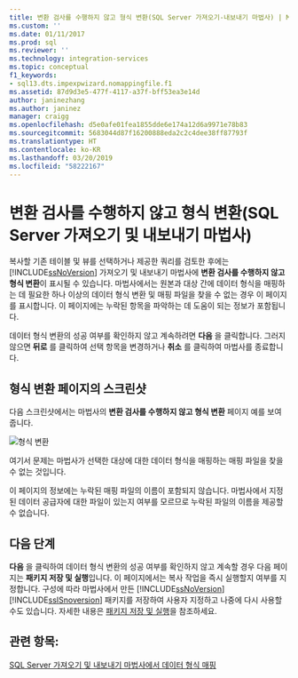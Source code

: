 ```yaml
---
title: 변환 검사를 수행하지 않고 형식 변환(SQL Server 가져오기-내보내기 마법사) | Microsoft Docs
ms.custom: ''
ms.date: 01/11/2017
ms.prod: sql
ms.reviewer: ''
ms.technology: integration-services
ms.topic: conceptual
f1_keywords:
- sql13.dts.impexpwizard.nomappingfile.f1
ms.assetid: 87d9d3e5-477f-4117-a37f-bff53ea3e14d
author: janinezhang
ms.author: janinez
manager: craigg
ms.openlocfilehash: d5e0afe01fea1855dde6e174a12d6a9971e78b83
ms.sourcegitcommit: 5683044d87f16200888eda2c2c4dee38ff87793f
ms.translationtype: HT
ms.contentlocale: ko-KR
ms.lasthandoff: 03/20/2019
ms.locfileid: "58222167"
---
```

# <a name="convert-types-without-conversion-checking-sql-server-import-and-export-wizard"></a>변환 검사를 수행하지 않고 형식 변환(SQL Server 가져오기 및 내보내기 마법사)
  복사할 기존 테이블 및 뷰를 선택하거나 제공한 쿼리를 검토한 후에는 [!INCLUDE[ssNoVersion](../../includes/ssnoversion-md.md)] 가져오기 및 내보내기 마법사에 **변환 검사를 수행하지 않고 형식 변환**이 표시될 수 있습니다. 마법사에서는 원본과 대상 간에 데이터 형식을 매핑하는 데 필요한 하나 이상의 데이터 형식 변환 및 매핑 파일을 찾을 수 없는 경우 이 페이지를 표시합니다. 이 페이지에는 누락된 항목을 파악하는 데 도움이 되는 정보가 포함됩니다.
  
 데이터 형식 변환의 성공 여부를 확인하지 않고 계속하려면 **다음** 을 클릭합니다. 그러지 않으면 **뒤로** 를 클릭하여 선택 항목을 변경하거나 **취소** 를 클릭하여 마법사를 종료합니다.

## <a name="screen-shot-of-the-convert-types-page"></a>형식 변환 페이지의 스크린샷  
  
다음 스크린샷에서는 마법사의 **변환 검사를 수행하지 않고 형식 변환** 페이지 예를 보여 줍니다.

![형식 변환](../../integration-services/import-export-data/media/convert-types.png)

여기서 문제는 마법사가 선택한 대상에 대한 데이터 형식을 매핑하는 매핑 파일을 찾을 수 없는 것입니다.

이 페이지의 정보에는 누락된 매핑 파일의 이름이 포함되지 않습니다. 마법사에서 지정된 데이터 공급자에 대한 파일이 있는지 여부를 모르므로 누락된 파일의 이름을 제공할 수 없습니다.

## <a name="whats-next"></a>다음 단계  
 **다음** 을 클릭하여 데이터 형식 변환의 성공 여부를 확인하지 않고 계속할 경우 다음 페이지는 **패키지 저장 및 실행**입니다. 이 페이지에서는 복사 작업을 즉시 실행할지 여부를 지정합니다. 구성에 따라 마법사에서 만든 [!INCLUDE[ssNoVersion](../../includes/ssnoversion-md.md)] [!INCLUDE[ssISnoversion](../../includes/ssisnoversion-md.md)] 패키지를 저장하여 사용자 지정하고 나중에 다시 사용할 수도 있습니다. 자세한 내용은 [패키지 저장 및 실행](../../integration-services/import-export-data/save-and-run-package-sql-server-import-and-export-wizard.md)을 참조하세요.  

## <a name="see-also"></a>관련 항목:
[SQL Server 가져오기 및 내보내기 마법사에서 데이터 형식 매핑](../../integration-services/import-export-data/data-type-mapping-in-the-sql-server-import-and-export-wizard.md)
